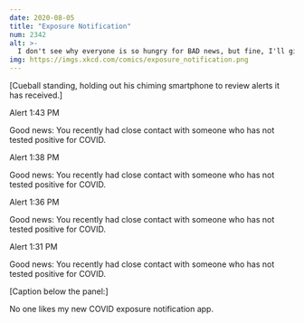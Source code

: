 ```yaml
---
date: 2020-08-05
title: "Exposure Notification"
num: 2342
alt: >-
  I don't see why everyone is so hungry for BAD news, but fine, I'll give in to feedback and add a dark mode.
img: https://imgs.xkcd.com/comics/exposure_notification.png
---
```

[Cueball standing, holding out his chiming smartphone to review alerts it has received.]

Alert 1:43 PM

Good news: You recently had close contact with someone who has not tested positive for COVID.

Alert 1:38 PM

Good news: You recently had close contact with someone who has not tested positive for COVID.

Alert 1:36 PM

Good news: You recently had close contact with someone who has not tested positive for COVID.

Alert 1:31 PM

Good news: You recently had close contact with someone who has not tested positive for COVID.

[Caption below the panel:]

No one likes my new COVID exposure notification app.